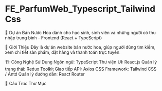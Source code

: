 # FE_ParfumWeb_Typescript_TailwindCss

🚀 Dự án Bán Nước Hoa dành cho học sinh, sinh viên và những người có thu nhập trung bình - Frontend (React + TypeScript)

📌 Giới Thiệu
Đây là dự án website bán nước hoa, giúp người dùng tìm kiếm, xem chi tiết sản phẩm, đặt hàng và thanh toán trực tuyến.

🏗️ Công Nghệ Sử Dụng
Ngôn ngữ: TypeScript
Thư viện UI: React.js
Quản lý trạng thái: Redux Toolkit
Giao tiếp API: Axios
CSS Framework: Tailwind CSS / Antd
Quản lý đường dẫn: React Router

📂 Cấu Trúc Thư Mục
